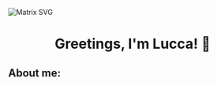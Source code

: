 ![Matrix SVG](https://raw.githubusercontent.com/rodrigograca31/rodrigograca31/master/matrix.svg)

<p>
  <h1 align="center"><b>Greetings, I'm Lucca! 👋</b></h1>
</p>

## About me:


